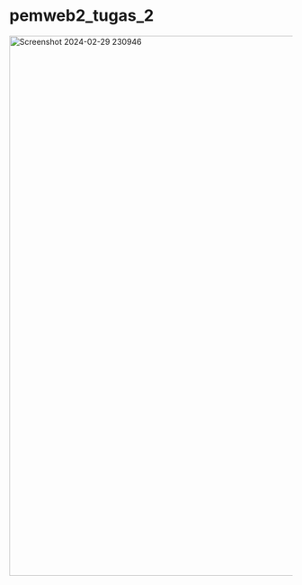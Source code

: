 # pemweb2_tugas_2
<img width="960" alt="Screenshot 2024-02-29 230946" src="https://github.com/tyobayu09/pemweb2_tugas_2/assets/145244787/f7bc4883-d05f-445c-a659-1e454568c2b4">
